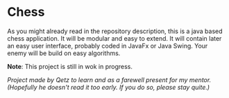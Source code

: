 # Chess

As you might already read in the repository description, this is a java based chess application. It will be modular and easy to extend. It will contain later an easy user interface, probably coded in JavaFx or Java Swing. Your enemy will be build on easy algorithms.

**Note**: This project is still in wok in progress.

*Project made by Qetz to learn and as a farewell present for my mentor. (Hopefully he doesn't read it too early. If you do so, please stay quite.)*